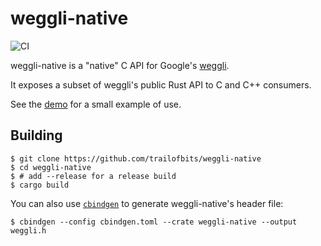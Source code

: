 weggli-native
=============

![CI](https://github.com/trailofbits/weggli-native/actions/workflows/ci.yml/badge.svg)

weggli-native is a "native" C API for Google's
[weggli](https://github.com/googleprojectzero/weggli).

It exposes a subset of weggli's public Rust API to C and C++ consumers.

See the [demo](demo/) for a small example of use.

## Building

```console
$ git clone https://github.com/trailofbits/weggli-native
$ cd weggli-native
$ # add --release for a release build
$ cargo build
```

You can also use [`cbindgen`](https://github.com/eqrion/cbindgen) to generate
weggli-native's header file:

```console
$ cbindgen --config cbindgen.toml --crate weggli-native --output weggli.h
```
